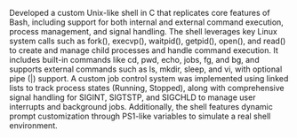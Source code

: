 Developed a custom Unix-like shell in C that replicates core features of Bash, including support for both internal and external command execution, process management, and signal handling. The shell leverages key Linux system calls such as fork(), execvp(), waitpid(), getpid(), open(), and read() to create and manage child processes and handle command execution. It includes built-in commands like cd, pwd, echo, jobs, fg, and bg, and supports external commands such as ls, mkdir, sleep, and vi, with optional pipe (|) support. A custom job control system was implemented using linked lists to track process states (Running, Stopped), along with comprehensive signal handling for SIGINT, SIGTSTP, and SIGCHLD to manage user interrupts and background jobs. Additionally, the shell features dynamic prompt customization through PS1-like variables to simulate a real shell environment.
